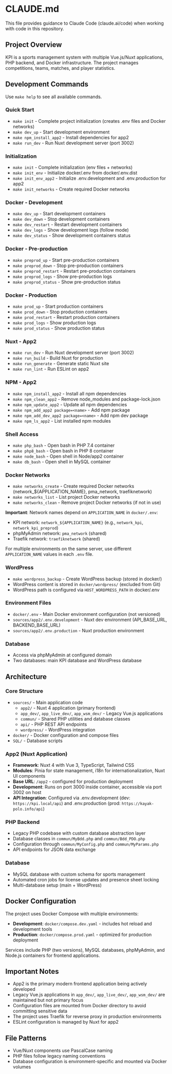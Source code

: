 # CLAUDE.md

This file provides guidance to Claude Code (claude.ai/code) when working with code in this repository.

## Project Overview

KPI is a sports management system with multiple Vue.js/Nuxt applications, PHP backend, and Docker infrastructure. The project manages competitions, teams, matches, and player statistics.

## Development Commands

Use `make help` to see all available commands.

### Quick Start
- `make init` - Complete project initialization (creates .env files and Docker networks)
- `make dev_up` - Start development environment
- `make npm_install_app2` - Install dependencies for app2
- `make run_dev` - Run Nuxt development server (port 3002)

### Initialization
- `make init` - Complete initialization (env files + networks)
- `make init_env` - Initialize docker/.env from docker/.env.dist
- `make init_env_app2` - Initialize .env.development and .env.production for app2
- `make init_networks` - Create required Docker networks

### Docker - Development
- `make dev_up` - Start development containers
- `make dev_down` - Stop development containers
- `make dev_restart` - Restart development containers
- `make dev_logs` - Show development logs (follow mode)
- `make dev_status` - Show development containers status

### Docker - Pre-production
- `make preprod_up` - Start pre-production containers
- `make preprod_down` - Stop pre-production containers
- `make preprod_restart` - Restart pre-production containers
- `make preprod_logs` - Show pre-production logs
- `make preprod_status` - Show pre-production status

### Docker - Production
- `make prod_up` - Start production containers
- `make prod_down` - Stop production containers
- `make prod_restart` - Restart production containers
- `make prod_logs` - Show production logs
- `make prod_status` - Show production status

### Nuxt - App2
- `make run_dev` - Run Nuxt development server (port 3002)
- `make run_build` - Build Nuxt for production
- `make run_generate` - Generate static Nuxt site
- `make run_lint` - Run ESLint on app2

### NPM - App2
- `make npm_install_app2` - Install all npm dependencies
- `make npm_clean_app2` - Remove node_modules and package-lock.json
- `make npm_update_app2` - Update all npm dependencies
- `make npm_add_app2 package=<name>` - Add npm package
- `make npm_add_dev_app2 package=<name>` - Add npm dev package
- `make npm_ls_app2` - List installed npm modules

### Shell Access
- `make php_bash` - Open bash in PHP 7.4 container
- `make php8_bash` - Open bash in PHP 8 container
- `make node_bash` - Open shell in Node/app2 container
- `make db_bash` - Open shell in MySQL container

### Docker Networks
- `make networks_create` - Create required Docker networks (network_${APPLICATION_NAME}, pma_network, traefiknetwork)
- `make networks_list` - List project Docker networks
- `make networks_clean` - Remove project Docker networks (if not in use)

**Important**: Network names depend on `APPLICATION_NAME` in `docker/.env`:
- KPI network: `network_${APPLICATION_NAME}` (e.g., `network_kpi`, `network_kpi_preprod`)
- phpMyAdmin network: `pma_network` (shared)
- Traefik network: `traefiknetwork` (shared)

For multiple environments on the same server, use different `APPLICATION_NAME` values in each `.env` file.

### WordPress
- `make wordpress_backup` - Create WordPress backup (stored in docker/)
- WordPress content is stored in `docker/wordpress/` (excluded from Git)
- WordPress path is configured via `HOST_WORDPRESS_PATH` in docker/.env

### Environment Files
- `docker/.env` - Main Docker environment configuration (not versioned)
- `sources/app2/.env.development` - Nuxt dev environment (API_BASE_URL, BACKEND_BASE_URL)
- `sources/app2/.env.production` - Nuxt production environment

### Database
- Access via phpMyAdmin at configured domain
- Two databases: main KPI database and WordPress database

## Architecture

### Core Structure
- `sources/` - Main application code
  - `app2/` - Nuxt 4 application (primary frontend)
  - `app_dev/`, `app_live_dev/`, `app_wsm_dev/` - Legacy Vue.js applications
  - `commun/` - Shared PHP utilities and database classes
  - `api/` - PHP REST API endpoints
  - `wordpress/` - WordPress integration
- `docker/` - Docker configuration and compose files
- `SQL/` - Database scripts

### App2 (Nuxt Application)
- **Framework**: Nuxt 4 with Vue 3, TypeScript, Tailwind CSS
- **Modules**: Pinia for state management, i18n for internationalization, Nuxt UI components
- **Base URL**: `/app2` - configured for production deployment
- **Development**: Runs on port 3000 inside container, accessible via port 3002 on host
- **API Integration**: Configured via .env.development (dev: `https://kpi.local/api`) and .env.production (prod: `https://kayak-polo.info/api`)

### PHP Backend
- Legacy PHP codebase with custom database abstraction layer
- Database classes in `commun/MyBdd.php` and `commun/Bdd_PDO.php`
- Configuration through `commun/MyConfig.php` and `commun/MyParams.php`
- API endpoints for JSON data exchange

### Database
- MySQL database with custom schema for sports management
- Automated cron jobs for license updates and presence sheet locking
- Multi-database setup (main + WordPress)

## Docker Configuration

The project uses Docker Compose with multiple environments:
- **Development**: `docker/compose.dev.yaml` - includes hot reload and development tools
- **Production**: `docker/compose.prod.yaml` - optimized for production deployment

Services include PHP (two versions), MySQL databases, phpMyAdmin, and Node.js containers for frontend applications.

## Important Notes

- App2 is the primary modern frontend application being actively developed
- Legacy Vue.js applications in `app_dev/`, `app_live_dev/`, `app_wsm_dev/` are maintained but not primary focus
- Configuration files are mounted from Docker directory to avoid committing sensitive data
- The project uses Traefik for reverse proxy in production environments
- ESLint configuration is managed by Nuxt for app2

## File Patterns

- Vue/Nuxt components use PascalCase naming
- PHP files follow legacy naming conventions
- Database configuration is environment-specific and mounted via Docker volumes
